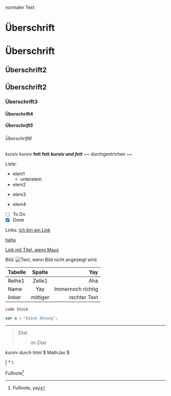 normaler Text
# Überschrift

Überschrift 
=========== 

## Überschrift2
Überschrift2
------------
### Überschrift3
#### Überschrift4
##### Überschrift5
###### Überschrift6

*kursiv* _kursiv_
**fett** __fett__
**_kursiv und fett_**
~~ durchgestrichen ~~

Liste:
- elem1 
  - unterelem
- elem2
+ elem3
* elem4
- [ ] To Do
- [x] Done

Links:
[ich bin ein Link](https://dillinger.io)

[haha][1]

[1]: https://dillinger.io

[Link mit Titel, wenn Maus](https://... "hallo Maus")

Bild:
![Text, wenn Bild nicht angezeigt wird](https://proxy.duckduckgo.com/iu/?u=http%3A%2F%2Fwww.naturerleben.net%2Fwp-content%2Fuploads%2FNews-Igel.jpg&f=1)


| Tabelle | Spalte | Yay |
|---------|:--------:|-----:|
| Reihe1  | Zelle1 | Aha |
|Name| Yay | Immernoch richtig|
|linker| mittiger | rechter Text|

`code Stück`
```javascript
var a = "keine Ahnung";
```

---

> Zitat
>> im Zitat

<i> kursiv durch html</i>
$ MathJax $

\[ \* \\

Fußnote[^1]

[^1]: Fußnote, yay
